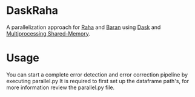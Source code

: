# DaskRaha
A parallelization approach for [Raha](https://github.com/BigDaMa/raha/tree/master) and [Baran](https://github.com/BigDaMa/raha/tree/master) using [Dask](https://www.dask.org/) and [Multiprocessing Shared-Memory](https://docs.python.org/3/library/multiprocessing.shared_memory.html).


# Usage
You can start a complete error detection and error correction pipeline by executing parallel.py
It is required to first set up the dataframe path's, for more information review the parallel.py file.